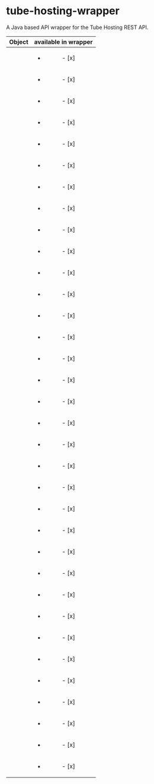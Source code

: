 # tube-hosting-wrapper
A Java based API wrapper for the Tube Hosting REST API.

| Object        | available in wrapper |
| ------------- |:-------------:|
|  | <ul><li>- [x] </li></ul> |
|  |<ul><li>- [x] </li></ul> |
|  | <ul><li>- [x] </li></ul> |
|  | <ul><li>- [x] </li></ul> |
|  | <ul><li>- [x] </li></ul> |
|  | <ul><li>- [x] </li></ul> |
|  |<ul><li>- [x] </li></ul> |
|  | <ul><li>- [x] </li></ul> |
|  | <ul><li>- [x] </li></ul> |
|  | <ul><li>- [x] </li></ul> |
|  | <ul><li>- [x] </li></ul> |
|  |<ul><li>- [x] </li></ul> |
|  | <ul><li>- [x] </li></ul> |
|  | <ul><li>- [x] </li></ul> |
|  | <ul><li>- [x] </li></ul> |
|  | <ul><li>- [x] </li></ul> |
|  |<ul><li>- [x] </li></ul> |
|  | <ul><li>- [x] </li></ul> |
|  | <ul><li>- [x] </li></ul> |
|  | <ul><li>- [x] </li></ul> |
|  | <ul><li>- [x] </li></ul> |
|  |<ul><li>- [x] </li></ul> |
|  | <ul><li>- [x] </li></ul> |
|  | <ul><li>- [x] </li></ul> |
|  | <ul><li>- [x] </li></ul> |
|  | <ul><li>- [x] </li></ul> |
|  |<ul><li>- [x] </li></ul> |
|  | <ul><li>- [x] </li></ul> |
|  | <ul><li>- [x] </li></ul> |
|  | <ul><li>- [x] </li></ul> |
|  | <ul><li>- [x] </li></ul> |
|  |<ul><li>- [x] </li></ul> |
|  | <ul><li>- [x] </li></ul> |
|  | <ul><li>- [x] </li></ul> |
